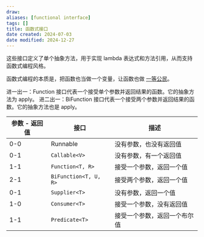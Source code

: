 ```yaml
---
draw:
aliases: [functional interface]
tags: []
title: 函数式接口
date created: 2024-07-03
date modified: 2024-12-27
---
```


这些接口定义了单个抽象方法，用于实现 lambda 表达式和方法引用，从而支持函数式编程风格。

函数式编程的本质是，把函数也当做一个变量，让函数也做 [一等公民](一等公民.md)。

进一出一：Function 接口代表一个接受单个参数并返回结果的函数。它的抽象方法为 apply。
进二出一：BiFunction 接口代表一个接受两个参数并返回结果的函数。它的抽象方法也是 apply。

| 参数 - 返回值 | 接口                  | 描述             |
| -------- | ------------------- | -------------- |
| 0-0      | Runnable            | 没有参数，也没有返回值    |
| 0-1      | `Callable<V>`         | 没有参数，有一个返回值    |
| 1-1      | `Function<T, R>`      | 接受一个参数，返回一个值   |
| 2-1      | `BiFunction<T, U, R>` | 接受两个参数，返回一个值   |
| 0-1      | `Supplier<T>`         | 没有参数，返回一个值     |
| 1-0      | `Consumer<T>`         | 接受一个参数，没有返回值   |
| 1-1      | `Predicate<T>`        | 接受一个参数，返回一个布尔值 |

